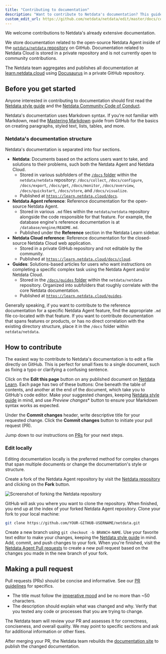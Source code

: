 ```yaml
---
title: "Contributing to documentation"
description: "Want to contribute to Netdata's documentation? This guide will set you up with the tools to help others learn about health and performance monitoring."
custom_edit_url: https://github.com/netdata/netdata/edit/master/docs/contributing/contributing-documentation.md
---
```




We welcome contributions to Netdata's already extensive documentation.

We store documentation related to the open-source Netdata Agent inside of the [`netdata/netdata`
repository](https://github.com/netdata/netdata) on GitHub. Documentation related to Netdata Cloud is stored in a private
repository and is not currently open to community contributions.

The Netdata team aggregates and publishes all documentation at [learn.netdata.cloud](/) using
[Docusaurus](https://v2.docusaurus.io/) in a private GitHub repository.

## Before you get started

Anyone interested in contributing to documentation should first read the [Netdata style
guide](/contribute/style-guide) and the [Netdata Community Code of Conduct](/contribute/code-of-conduct).

Netdata's documentation uses Markdown syntax. If you're not familiar with Markdown, read the [Mastering
Markdown](https://guides.github.com/features/mastering-markdown/) guide from GitHub for the basics on creating
paragraphs, styled text, lists, tables, and more.

### Netdata's documentation structure

Netdata's documentation is separated into four sections.

- **Netdata**: Documents based on the actions users want to take, and solutions to their problems, such both the Netdata
  Agent and Netdata Cloud.
  - Stored in various subfolders of the [`/docs` folder](https://github.com/netdata/netdata/tree/master/docs) within the
    `netdata/netdata` repository: `/docs/collect`, `/docs/configure`, `/docs/export`, `/docs/get`, `/docs/monitor`,
    `/docs/overview`, `/docs/quickstart`, `/docs/store`, and `/docs/visualize`.
  - Published at [`https://learn.netdata.cloud/docs`](/docs).
- **Netdata Agent reference**: Reference documentation for the open-source Netdata Agent.
  - Stored in various `.md` files within the `netdata/netdata` repository alongside the code responsible for that
    feature. For example, the database engine's reference documentation is at `/database/engine/README.md`.
  - Published under the **Reference** section in the Netdata Learn sidebar.
- **Netdata Cloud reference**: Reference documentation for the closed-source Netdata Cloud web application.
  - Stored in a private GitHub repository and not editable by the community.
  - Published at [`https://learn.netdata.cloud/docs/cloud`](/docs/cloud).
- **Guides**: Solutions-based articles for users who want instructions on completing a specific complex task using the
  Netdata Agent and/or Netdata Cloud.
  - Stored in the [`/docs/guides` folder](https://github.com/netdata/netdata/tree/master/docs/guides) within the
    `netdata/netdata` repository. Organized into subfolders that roughly correlate with the core Netdata documentation.
  - Published at [`https://learn.netdata.cloud/guides`](/guides).

Generally speaking, if you want to contribute to the reference documentation for a specific Netdata Agent feature, find
the appropriate `.md` file co-located with that feature. If you want to contribute documentation that spans features or
products, or has no direct correlation with the existing directory structure, place it in the `/docs` folder within
`netdata/netdata`.

## How to contribute

The easiest way to contribute to Netdata's documentation is to edit a file directly on GitHub. This is perfect for small
fixes to a single document, such as fixing a typo or clarifying a confusing sentence.

Click on the **Edit this page** button on any published document on [Netdata Learn](https://learn.netdata.cloud). Each
page has two of these buttons: One beneath the table of contents, and another at the end of the document, which take you
to GitHub's code editor. Make your suggested changes, keeping [Netdata style guide](/contribute/style-guide)
in mind, and use *Preview changes** button to ensure your Markdown syntax works as expected.

Under the **Commit changes**  header, write descriptive title for your requested change. Click the **Commit changes**
button to initiate your pull request (PR).

Jump down to our instructions on [PRs](#making-a-pull-request) for your next steps.

### Edit locally

Editing documentation locally is the preferred method for complex changes that span multiple documents or change the
documentation's style or structure.

Create a fork of the Netdata Agent repository by visit the [Netdata repository](https://github.com/netdata/netdata) and
clicking on the **Fork** button. 

![Screenshot of forking the Netdata
repository](https://user-images.githubusercontent.com/1153921/59873572-25f5a380-9351-11e9-92a4-a681fe4a2ed9.png)

GitHub will ask you where you want to clone the repository. When finished, you end up at the index of your forked
Netdata Agent repository. Clone your fork to your local machine:

```bash
git clone https://github.com/YOUR-GITHUB-USERNAME/netdata.git
```

Create a new branch using `git checkout -b BRANCH-NAME`. Use your favorite text editor to make your changes, keeping the
[Netdata style guide](/contribute/style-guide) in mind. Add, commit, and push changes to your fork. When
you're finished, visit the [Netdata Agent Pull requests](https://github.com/netdata/netdata/pulls) to create a new pull
request based on the changes you made in the new branch of your fork.

## Making a pull request

Pull requests (PRs) should be concise and informative. See our [PR guidelines](/contribute/handbook#pr-guidelines) for
specifics.

- The title must follow the [imperative mood](https://en.wikipedia.org/wiki/Imperative_mood) and be no more than ~50
  characters.
- The description should explain what was changed and why. Verify that you tested any code or processes that you are
  trying to change.

The Netdata team will review your PR and assesses it for correctness, conciseness, and overall quality. We may point to
specific sections and ask for additional information or other fixes.

After merging your PR, the Netdata team rebuilds the [documentation site](https://learn.netdata.cloud) to publish the
changed documentation.



